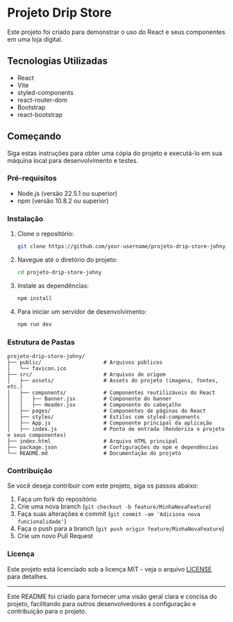 # Projeto Drip Store

Este projeto foi criado para demonstrar o uso do React e seus componentes em uma loja digital.

## Tecnologias Utilizadas

- React
- Vite
- styled-components
- react-router-dom
- Bootstrap
- react-bootstrap

## Começando

Siga estas instruções para obter uma cópia do projeto e executá-lo em sua máquina local para desenvolvimento e testes.

### Pré-requisitos

- Node.js (versão 22.5.1 ou superior)
- npm (versão 10.8.2 ou superior)

### Instalação

1. Clone o repositório:

   ```sh
   git clone https://github.com/your-username/projeto-drip-store-johny.git
   ```

2. Navegue até o diretório do projeto:

   ```sh
   cd projeto-drip-store-johny
   ```

3. Instale as dependências:

   ```sh
   npm install
   ```

4. Para iniciar um servidor de desenvolvimento:

   ```sh
   npm run dev
   ```

### Estrutura de Pastas

```plaintext
projeto-drip-store-johny/
├── public/                    # Arquivos públicos
│   └── favicon.ico
├── src/                       # Arquivos de origem
│   ├── assets/                # Assets do projeto (imagens, fontes, etc.)
│   ├── components/            # Componentes reutilizáveis do React
│   │   ├── Banner.jsx         # Componente do banner
│   │   ├── Header.jsx         # Componente do cabeçalho
│   ├── pages/                 # Componentes de páginas do React
│   ├── styles/                # Estilos com styled-components
│   ├── App.js                 # Componente principal da aplicação
│   ├── index.js               # Ponto de entrada (Renderiza o projeto e seus componentes)
├── index.html                 # Arquivo HTML principal
├── package.json               # Configurações do npm e dependências
└── README.md                  # Documentação do projeto
```

### Contribuição

Se você deseja contribuir com este projeto, siga os passos abaixo:

1. Faça um fork do repositório
2. Crie uma nova branch (`git checkout -b feature/MinhaNovaFeature`)
3. Faça suas alterações e commit (`git commit -am 'Adiciona nova funcionalidade'`)
4. Faça o push para a branch (`git push origin feature/MinhaNovaFeature`)
5. Crie um novo Pull Request

### Licença

Este projeto está licenciado sob a licença MIT - veja o arquivo [LICENSE](LICENSE) para detalhes.

---

Este README foi criado para fornecer uma visão geral clara e concisa do projeto, facilitando para outros desenvolvedores a configuração e contribuição para o projeto.